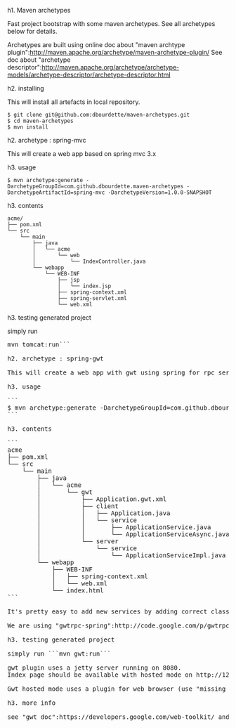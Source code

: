 h1. Maven archetypes

Fast project bootstrap with some maven archetypes.
See all archetypes below for details. 

Archetypes are built using online doc about "maven archtype plugin":http://maven.apache.org/archetype/maven-archetype-plugin/
See doc about "archetype descriptor":http://maven.apache.org/archetype/archetype-models/archetype-descriptor/archetype-descriptor.html

h2. installing

This will install all artefacts in local repository.

```
$ git clone git@github.com:dbourdette/maven-archetypes.git
$ cd maven-archetypes
$ mvn install
```

h2. archetype : spring-mvc

This will create a web app based on spring mvc 3.x

h3. usage

```
$ mvn archetype:generate -DarchetypeGroupId=com.github.dbourdette.maven-archetypes -DarchetypeArtifactId=spring-mvc -DarchetypeVersion=1.0.0-SNAPSHOT
```

h3. contents

```
acme/
├── pom.xml
└── src
    └── main
        ├── java
        │   └── acme
        │       └── web
        │           └── IndexController.java
        └── webapp
            └── WEB-INF
                ├── jsp
                │   └── index.jsp
                ├── spring-context.xml
                ├── spring-servlet.xml
                └── web.xml
```

h3. testing generated project

simply run 

<pre>mvn tomcat:run```

h2. archetype : spring-gwt

This will create a web app with gwt using spring for rpc services

h3. usage

```
$ mvn archetype:generate -DarchetypeGroupId=com.github.dbourdette.maven-archetypes -DarchetypeArtifactId=spring-gwt -DarchetypeVersion=1.0.0-SNAPSHOT
```

h3. contents

```
acme
├── pom.xml
└── src
    └── main
        ├── java
        │   └── acme
        │       └── gwt
        │           ├── Application.gwt.xml
        │           ├── client
        │           │   ├── Application.java
        │           │   └── service
        │           │       ├── ApplicationService.java
        │           │       └── ApplicationServiceAsync.java
        │           └── server
        │               └── service
        │                   └── ApplicationServiceImpl.java
        └── webapp
            ├── WEB-INF
            │   ├── spring-context.xml
            │   └── web.xml
            └── index.html
```

It's pretty easy to add new services by adding correct classes in client and server packages.

We are using "gwtrpc-spring":http://code.google.com/p/gwtrpc-spring/ but probably "spring4gwt":http://code.google.com/p/spring4gwt/ can be used too.

h3. testing generated project

simply run ```mvn gwt:run```

gwt plugin uses a jetty server running on 8080.
Index page should be available with hosted mode on http://127.0.0.1:8888/index.html?gwt.codesvr=127.0.0.1:9997

Gwt hosted mode uses a plugin for web browser (use "missing plugin page":http://gwt.google.com/samples/MissingPlugin/MissingPlugin.html)

h3. more info

see "gwt doc":https://developers.google.com/web-toolkit/ and "maven gwt plugin doc":http://mojo.codehaus.org/gwt-maven-plugin/